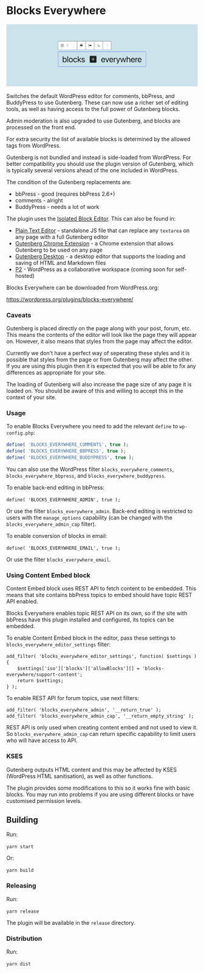 # Blocks Everywhere

<img width="1280" alt="110600033-c625d880-8183-11eb-9609-70ab7390c0d9" src="/resources/banner-1544x500.png">

Switches the default WordPress editor for comments, bbPress, and BuddyPress to use Gutenberg. These can now use a richer set of editing tools, as well as having access to the full power of Gutenberg blocks.

Admin moderation is also upgraded to use Gutenberg, and blocks are processed on the front end.

For extra security the list of available blocks is determined by the allowed tags from WordPress.

Gutenberg is not bundled and instead is side-loaded from WordPress. For better compatibility you should use the plugin version of Gutenberg, which is typically several versions ahead of the one included in WordPress.

The condition of the Gutenberg replacements are:
- bbPress - good (requires bbPress 2.6+)
- comments - alright
- BuddyPress - needs a lot of work

The plugin uses the [Isolated Block Editor](https://github.com/Automattic/isolated-block-editor/). This can also be found in:

- [Plain Text Editor](https://github.com/Automattic/isolated-block-editor/src/browser/README.md) - standalone JS file that can replace any `textarea` on any page with a full Gutenberg editor
- [Gutenberg Chrome Extension](https://github.com/Automattic/gutenberg-everywhere-chrome/) - a Chrome extension that allows Gutenberg to be used on any page
- [Gutenberg Desktop](https://github.com/Automattic/gutenberg-desktop/) - a desktop editor that supports the loading and saving of HTML and Markdown files
- [P2](https://wordpress.com/p2/) - WordPress as a collaborative workspace (coming soon for self-hosted)

Blocks Everywhere can be downloaded from WordPress.org:

https://wordpress.org/plugins/blocks-everywhere/

### Caveats

Gutenberg is placed directly on the page along with your post, forum, etc. This means the contents of the editor will look like the page they will appear on. However, it also means that styles from the page may affect the editor.

Currently we don't have a perfect way of seperating these styles and it is possible that styles from the page or from Gutenberg may affect the other. If you are using this plugin then it is expected that you will be able to fix any differences as appropriate for your site.

The loading of Gutenberg will also increase the page size of any page it is loaded on. You should be aware of this and willing to accept this in the context of your site.

### Usage

To enable Blocks Everywhere you need to add the relevant `define` to `wp-config.php`:

```php
define( 'BLOCKS_EVERYWHERE_COMMENTS', true );
define( 'BLOCKS_EVERYWHERE_BBPRESS', true );
define( 'BLOCKS_EVERYWHERE_BUDDYPRESS', true );
```

You can also use the WordPress filter `blocks_everywhere_comments`, `blocks_everywhere_bbpress`, and `blocks_everywhere_buddypress`.

To enable back-end editing in bbPress:

`define( 'BLOCKS_EVERYWHERE_ADMIN', true );`

Or use the filter `blocks_everywhere_admin`. Back-end editing is restricted to users with the `manage_options` capability (can be changed with the `blocks_everywhere_admin_cap` filter).

To enable conversion of blocks in email:

`define( 'BLOCKS_EVERYWHERE_EMAIL', true );`

Or use the filter `blocks_everywhere_email`.

### Using Content Embed block

Content Embed block uses REST API to fetch content to be embedded. This means that site contains bbPress topics to embed should have topic REST API enabled.

Blocks Everywhere enables topic REST API on its own, so if the site with bbPress have this plugin installed and configured, its topics can be embedded.

To enable Content Embed block in the editor, pass these settings to `blocks_everywhere_editor_settings` filter:

```
add_filter( 'blocks_everywhere_editor_settings', function( $settings ) {
	$settings['iso']['blocks']['allowBlocks'][] = 'blocks-everywhere/support-content';
	return $settings;
} );
```

To enable REST API for forum topics, use next filters:

```
add_filter( 'blocks_everywhere_admin', '__return_true' );
add_filter( 'blocks_everywhere_admin_cap', '__return_empty_string' );
```

REST API is only used when creating content embed and not used to view it. So `blocks_everywhere_admin_cap` can return specific capability to limit users who will have access to API.

### KSES

Gutenberg outputs HTML content and this may be affected by KSES (WordPress HTML sanitisation), as well as other functions.

The plugin provides some modifications to this so it works fine with basic blocks. You may run into problems if you are using different blocks or have customised permission levels.

## Building

Run:

`yarn start`

Or:

`yarn build`

### Releasing

Run:

`yarn release`

The plugin will be available in the `release` directory.

### Distribution

Run:

`yarn dist`
